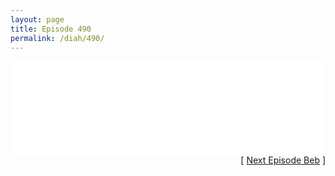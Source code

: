 ```yaml
---
layout: page
title: Episode 490
permalink: /diah/490/
---
```


<iframe allowfullscreen="true" frameborder="0" style="width:100%;" marginheight="0" marginwidth="0" mozallowfullscreen="true" scrolling="NO" src="//gdriveplayer.us/embed2.php?link=2qT831lTkCRenl9LyO5GXAklIOGAx0q0t4XKDxvoWSowjq9nHxAerVhaVD8fRNUc10KTu%252FgQTHYzc4b6Xv1NnXzzwrHpDRGK2zPYb7muKUnwKoBpRTTyKFsUGNMqF1G%252BLsUPum9LHLSipU3VUb%252FVK8k8JgMN89bD9g9U8cMctBM3FKHS4p7XJrhFk8WZ%252FHACNOYVKr6hXDVMZVWJzJPN9x&amp;no_adult=yes" webkitallowfullscreen="true"></iframe>

<div align="right">[ <a href="/diah/491/">Next Episode Beb</a> ]</div>

